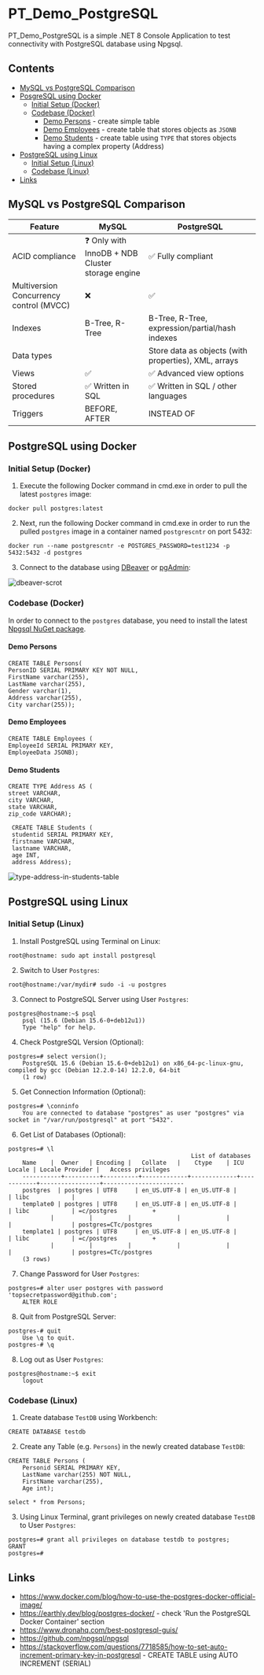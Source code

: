 # PT_Demo_PostgreSQL
PT_Demo_PostgreSQL is a simple .NET 8 Console Application to test connectivity with PostgreSQL database using Npgsql.

## Contents

- [MySQL vs PostgreSQL Comparison](#mysql-vs-postgresql-comparison)
- [PosgreSQL using Docker](#postgresql-using-docker)
    - [Initial Setup (Docker)](#initial-setup-docker)
    - [Codebase (Docker)](#codebase-docker)
        - [Demo Persons](#demo-persons) - create simple table
        - [Demo Employees](#demo-employees) - create table that stores objects as `JSONB`
        - [Demo Students](#demo-students) - create table using `TYPE` that stores objects having a complex property (Address)
- [PostgreSQL using Linux](#postgresql-using-linux)
    - [Initial Setup (Linux)](#initial-setup-linux)
    - [Codebase (Linux)](#codebase-linux)
- [Links](#links)

## MySQL vs PostgreSQL Comparison

| Feature           | MySQL                                            | PostgreSQL                          |
| ----------------- | ------------------------------------------------ | ----------------------------------- |
| ACID compliance   | ❓ Only with InnoDB + NDB Cluster storage engine | ✅ Fully compliant                  |
| Multiversion Concurrency control (MVCC) | ❌                        | ✅                                  |
| Indexes           | B-Tree, R-Tree                                   | B-Tree, R-Tree, expression/partial/hash indexes |
| Data types        |                                                  | Store data as objects (with properties), XML, arrays
| Views             | ✅                                              | ✅ Advanced view options            |
| Stored procedures | ✅ Written in SQL                               | ✅ Written in SQL / other languages |
| Triggers          | BEFORE, AFTER                                    | INSTEAD OF                          |


## PostgreSQL using Docker

### Initial Setup (Docker)

1. Execute the following Docker command in cmd.exe in order to pull the latest `postgres` image:

```
docker pull postgres:latest
```

2. Next, run the following Docker command in cmd.exe in order to run the pulled `postgres` image in a container named `postgrescntr` on port 5432:

```
docker run --name postgrescntr -e POSTGRES_PASSWORD=test1234 -p 5432:5432 -d postgres
```

3. Connect to the database using [DBeaver](https://dbeaver.io/download/) or [pgAdmin](https://www.pgadmin.org/download/):

![dbeaver-scrot](./res/scrot_dbeaver_connect.png)

### Codebase (Docker)

In order to connect to the `postgres` database, you need to install the latest [Npgsql NuGet package](https://www.nuget.org/packages/Npgsql/).

#### Demo Persons

```
CREATE TABLE Persons(
PersonID SERIAL PRIMARY KEY NOT NULL,
FirstName varchar(255),
LastName varchar(255),
Gender varchar(1),
Address varchar(255),
City varchar(255));
```

#### Demo Employees

```
CREATE TABLE Employees (
EmployeeId SERIAL PRIMARY KEY,
EmployeeData JSONB);
```

#### Demo Students

```
CREATE TYPE Address AS (
street VARCHAR,
city VARCHAR,
state VARCHAR,
zip_code VARCHAR);
```

```
 CREATE TABLE Students (
 studentid SERIAL PRIMARY KEY,
 firstname VARCHAR,
 lastname VARCHAR,
 age INT,
 address Address);
```

![type-address-in-students-table](./res/scrot_dbeaver_type-address-in-students-table.png)

## PostgreSQL using Linux

### Initial Setup (Linux)

1. Install PostgreSQL using Terminal on Linux:

```
root@hostname: sudo apt install postgresql
```

2. Switch to User `Postgres`:

```
root@hostname:/var/mydir# sudo -i -u postgres
```

3. Connect to PostgreSQL Server using User `Postgres`:

```
postgres@hostname:~$ psql
	psql (15.6 (Debian 15.6-0+deb12u1))
	Type "help" for help.
```

4. Check PostgreSQL Version (Optional):

```
postgres=# select version();
	PostgreSQL 15.6 (Debian 15.6-0+deb12u1) on x86_64-pc-linux-gnu, compiled by gcc (Debian 12.2.0-14) 12.2.0, 64-bit
	(1 row)
```

5. Get Connection Information (Optional):

```
postgres=# \conninfo
	You are connected to database "postgres" as user "postgres" via socket in "/var/run/postgresql" at port "5432".
```

6. Get List of Databases (Optional):

```
postgres=# \l
													List of databases
	Name    |  Owner   | Encoding |   Collate   |    Ctype    | ICU Locale | Locale Provider |   Access privileges   
	-----------+----------+----------+-------------+-------------+------------+-----------------+-----------------------
	postgres  | postgres | UTF8     | en_US.UTF-8 | en_US.UTF-8 |            | libc            | 
	template0 | postgres | UTF8     | en_US.UTF-8 | en_US.UTF-8 |            | libc            | =c/postgres          +
			|          |          |             |             |            |                 | postgres=CTc/postgres
	template1 | postgres | UTF8     | en_US.UTF-8 | en_US.UTF-8 |            | libc            | =c/postgres          +
			|          |          |             |             |            |                 | postgres=CTc/postgres
	(3 rows)
```

7. Change Password for User `Postgres`:

```
postgres=# alter user postgres with password 'topsecretpassword@github.com';
	ALTER ROLE
```

8. Quit from PostgreSQL Server:

```
postgres-# quit
	Use \q to quit.
postgres-# \q
```

8. Log out as User `Postgres`:

```
postgres@hostname:~$ exit
	logout
```

### Codebase (Linux)

1. Create database `TestDB` using Workbench:

```
CREATE DATABASE testdb
```

2. Create any Table (e.g. `Persons`) in the newly created database `TestDB`:

```
CREATE TABLE Persons (
    Personid SERIAL PRIMARY KEY,
    LastName varchar(255) NOT NULL,
    FirstName varchar(255),
    Age int);

select * from Persons;
```

3. Using Linux Terminal, grant privileges on newly created database `TestDB` to User `Postgres`:

```
postgres=# grant all privileges on database testdb to postgres;
GRANT
postgres=#
```

## Links
- https://www.docker.com/blog/how-to-use-the-postgres-docker-official-image/
- https://earthly.dev/blog/postgres-docker/ - check 'Run the PostgreSQL Docker Container' section
- https://www.dronahq.com/best-postgresql-guis/
- https://github.com/npgsql/npgsql
- https://stackoverflow.com/questions/7718585/how-to-set-auto-increment-primary-key-in-postgresql - CREATE TABLE using AUTO INCREMENT (SERIAL)